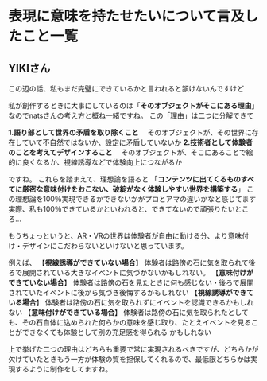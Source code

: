 # 表現に意味を持たせたいについて言及したこと一覧
## YIKIさん
この辺の話、私もまだ完璧にできているかと言われると頷けないんですけど

私が創作するときに大事にしているのは「**そのオブジェクトがそこにある理由**」なのでnatsさんの考え方と概ね一緒ですね。
この「理由」は二つに分解できて

**1.語り部として世界の矛盾を取り除くこと**
　そのオブジェクトが、その世界に存在していて不自然ではないか、設定に矛盾していないか
**2.技術者として体験者のことを考えてデザインすること**
　そのオブジェクトが、そこにあることで絵的に良くなるか、視線誘導などで体験向上につながるか

ですね。 
これらを踏まえて、理想論を語ると
「**コンテンツに出てくるものすべてに厳密な意味付けをおこない、破綻がなく体験しやすい世界を構築する**」
この理想論を100％実現できるかできないかがプロとアマの違いかなと感じてます 
実際、私も100％できているかといわれると、できてないので頑張りたいところ...

もうちょっというと、AR・VRの世界は体験者が自由に動ける分、より意味付け・デザインにこだわらないといけないと思っています。

例えば、
【**視線誘導ができていない場合**】
体験者は路傍の石に気を取られて後ろで展開されている大きなイベントに気づかないかもしれない。 
【**意味付けができていない場合**】
体験者は路傍の石を見たときに何も感じない・後ろで展開されていたイベントに後から気づき後悔するかもしれない 
【**視線誘導ができている場合**】
体験者は路傍の石に気を取られずにイベントを認識できるかもしれない
【**意味付けができている場合**】
体験者は路傍の石に気を取られたとしても、その石自体に込められた何らかの意味を感じ取り、たとえイベントを見ることができなくても体験として別の充足感を得られる かもしれない

上で挙げた二つの理由はどちらも重要で常に実現されるべきですが、どちらかが欠けていたときもう一方が体験の質を担保してくれるので、最低限どちらかは実現するように制作をしてますね。

